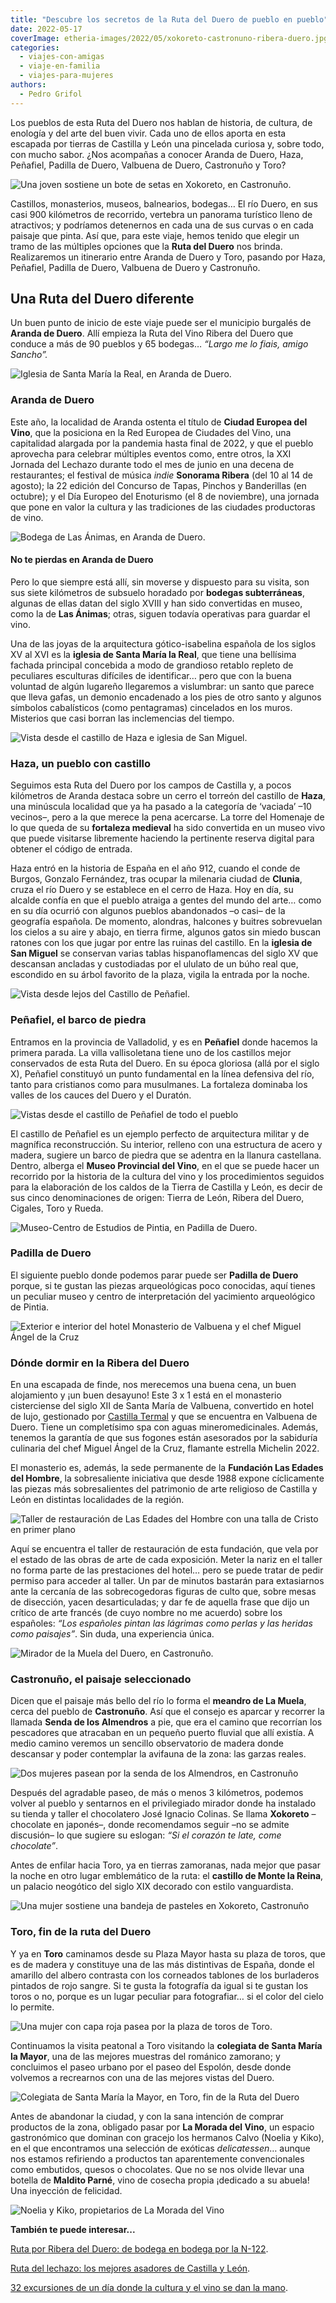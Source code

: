 ```yaml
---
title: "Descubre los secretos de la Ruta del Duero de pueblo en pueblo"
date: 2022-05-17
coverImage: etheria-images/2022/05/xokoreto-castronuno-ribera-duero.jpg
categories: 
  - viajes-con-amigas
  - viaje-en-familia
  - viajes-para-mujeres
authors: 
  - Pedro Grifol
---
```


Los pueblos de esta Ruta del Duero nos hablan de historia, de cultura, de enología y del 
arte del buen vivir. Cada uno de ellos aporta en esta escapada por tierras de Castilla y 
León una pincelada curiosa y, sobre todo, con mucho sabor. ¿Nos acompañas a conocer 
Aranda de Duero, Haza, Peñafiel, Padilla de Duero, Valbuena de Duero, Castronuño y Toro? 

![Una joven sostiene un bote de setas en Xokoreto, en Castronuño.](etheria-images/2022/05/xokoreto-castronuno-ribera-duero.jpg "Xokoreto, en Castronuño. © Pedro Grifol")

Castillos, monasterios, museos, balnearios, bodegas… El río Duero, en sus casi 900 
kilómetros de recorrido, vertebra un panorama turístico lleno de atractivos; y podríamos 
detenernos en cada una de sus curvas o en cada paisaje que pinta. Así que, para este 
viaje, hemos tenido que elegir un tramo de las múltiples opciones que la **Ruta del 
Duero** nos brinda. Realizaremos un itinerario entre Aranda de Duero y Toro, pasando por 
Haza, Peñafiel, Padilla de Duero, Valbuena de Duero y Castronuño. 

## Una Ruta del Duero diferente

Un buen punto de inicio de este viaje puede ser el municipio burgalés de **Aranda de 
Duero**. Allí empieza la Ruta del Vino Ribera del Duero que conduce a más de 90 pueblos 
y 65 bodegas… _“Largo me lo fiais, amigo Sancho”._ 

![Iglesia de Santa María la Real, en Aranda de Duero.](etheria-images/2022/05/Aranda-de-Duero-iglesia-de-Santa-Maria.jpg "Iglesia de Santa María la Real, en Aranda de Duero. © Pedro Grifol")

### Aranda de Duero

Este año, la localidad de Aranda ostenta el título de **Ciudad Europea del Vino**, que 
la posiciona en la Red Europea de Ciudades del Vino, una capitalidad alargada por la 
pandemia hasta final de 2022, y que el pueblo aprovecha para celebrar múltiples eventos 
como, entre otros, la XXI Jornada del Lechazo durante todo el mes de junio en una decena 
de restaurantes; el festival de música _indie_ **Sonorama Ribera** (del 10 al 14 de 
agosto); la 22 edición del Concurso de Tapas, Pinchos y Banderillas (en octubre); y el 
Día Europeo del Enoturismo (el 8 de noviembre), una jornada que pone en valor la cultura 
y las tradiciones de las ciudades productoras de vino. 

![Bodega de Las Ánimas, en Aranda de Duero.](etheria-images/2022/05/aranda-Bodega-animas.jpg "Bodega de Las Ánimas, en Aranda de Duero. © Pedro Grifol")

#### No te pierdas en Aranda de Duero

Pero lo que siempre está allí, sin moverse y dispuesto para su visita, son sus siete 
kilómetros de subsuelo horadado por **bodegas subterráneas**, algunas de ellas datan del 
siglo XVIII y han sido convertidas en museo, como la de **Las Ánimas**; otras, siguen 
todavía operativas para guardar el vino. 

Una de las joyas de la arquitectura gótico-isabelina española de los siglos XV al XVI es 
la **iglesia de Santa María la Real**, que tiene una bellísima fachada principal 
concebida a modo de grandioso retablo repleto de peculiares esculturas difíciles de 
identificar… pero que con la buena voluntad de algún lugareño llegaremos a vislumbrar: 
un santo que parece que lleva gafas, un demonio encadenado a los pies de otro santo y 
algunos símbolos cabalísticos (como pentagramas) cincelados en los muros. Misterios que 
casi borran las inclemencias del tiempo. 

![Vista desde el castillo de Haza e iglesia de San Miguel.](etheria-images/2022/05/Iglesia-de-San-Miguel-Haza.jpg "Vista desde el castillo de Haza e iglesia de San Miguel. © Pedro Grifol")

### Haza, un pueblo con castillo

Seguimos esta Ruta del Duero por los campos de Castilla y, a pocos kilómetros de Aranda 
destaca sobre un cerro el torreón del castillo de **Haza**, una minúscula localidad que 
ya ha pasado a la categoría de ‘vaciada’ –10 vecinos–, pero a la que merece la pena 
acercarse. La torre del Homenaje de lo que queda de su **fortaleza medieval** ha sido 
convertida en un museo vivo que puede visitarse libremente haciendo la pertinente 
reserva digital para obtener el código de entrada. 

Haza entró en la historia de España en el año 912, cuando el conde de Burgos, Gonzalo 
Fernández, tras ocupar la milenaria ciudad de **Clunia**, cruza el río Duero y se 
establece en el cerro de Haza. Hoy en día, su alcalde confía en que el pueblo atraiga a 
gentes del mundo del arte… como en su día ocurrió con algunos pueblos abandonados –o 
casi– de la geografía española. De momento, alondras, halcones y buitres sobrevuelan los 
cielos a su aire y abajo, en tierra firme, algunos gatos sin miedo buscan ratones con 
los que jugar por entre las ruinas del castillo. En la **iglesia de San Miguel** se 
conservan varias tablas hispanoflamencas del siglo XV que descansan ancladas y 
custodiadas por el ululato de un búho real que, escondido en su árbol favorito de la 
plaza, vigila la entrada por la noche. 

![Vista desde lejos del Castillo de Peñafiel.](etheria-images/2022/05/Castillo-de-Penafiel.jpg "Castillo de Peñafiel. © Pedro Grifol")

### Peñafiel, el barco de piedra

Entramos en la provincia de Valladolid, y es en **Peñafiel** donde hacemos la primera 
parada. La villa vallisoletana tiene uno de los castillos mejor conservados de esta Ruta 
del Duero. En su época gloriosa (allá por el siglo X), Peñafiel constituyó un punto 
fundamental en la línea defensiva del río, tanto para cristianos como para musulmanes. 
La fortaleza dominaba los valles de los cauces del Duero y el Duratón. 

![Vistas desde el castillo de Peñafiel de todo el pueblo](etheria-images/2022/05/vistas-castillo-de-Penafiel.jpg "Vistas desde el castillo de Peñafiel. © Pedro Grifol")

El castillo de Peñafiel es un ejemplo perfecto de arquitectura militar y de magnífica 
reconstrucción. Su interior, relleno con una estructura de acero y madera, sugiere un 
barco de piedra que se adentra en la llanura castellana. Dentro, alberga el **Museo 
Provincial del Vino**, en el que se puede hacer un recorrido por la historia de la 
cultura del vino y los procedimientos seguidos para la elaboración de los caldos de la 
Tierra de Castilla y León, es decir de sus cinco denominaciones de origen: Tierra de 
León, Ribera del Duero, Cigales, Toro y Rueda. 

![Museo-Centro de Estudios de Pintia, en Padilla de Duero.](etheria-images/2022/05/Padilla-de-Duero-Museo.jpg "Museo-Centro de Estudios de Pintia, en Padilla de Duero. © Pedro Grifol")

### Padilla de Duero

El siguiente pueblo donde podemos parar puede ser **Padilla de Duero** porque, si te 
gustan las piezas arqueológicas poco conocidas, aquí tienes un peculiar museo y centro 
de interpretación del yacimiento arqueológico de Pintia. 

![Exterior e interior del hotel Monasterio de Valbuena y el chef Miguel Ángel de la Cruz](etheria-images/2022/05/Hotel-Monasterio-Valbuena-de-Duero.jpg "Exterior e interior del hotel Monasterio de Valbuena © Pedro Grifol y el chef Miguel Ángel de la Cruz.")

### Dónde dormir en la Ribera del Duero

En una escapada de finde, nos merecemos una buena cena, un buen alojamiento y ¡un buen 
desayuno! Este 3 x 1 está en el monasterio cisterciense del siglo XII de Santa María de 
Valbuena, convertido en hotel de lujo, gestionado por [Castilla 
Termal](https://etheriamagazine.com/2021/10/29/castilla-termal-valbuena-escapada-de-relax-en-la-ribera-del-duero/) 
y que se encuentra en Valbuena de Duero. Tiene un completísimo spa con aguas 
mineromedicinales. Además, tenemos la garantía de que sus fogones están asesorados por 
la sabiduría culinaria del chef Miguel Ángel de la Cruz, flamante estrella Michelin 
2022. 

El monasterio es, además, la sede permanente de la **Fundación Las Edades del Hombre**, 
la sobresaliente iniciativa que desde 1988 expone cíclicamente las piezas más 
sobresalientes del patrimonio de arte religioso de Castilla y León en distintas 
localidades de la región. 

![Taller de restauración de Las Edades del Hombre con una talla de Cristo en primer plano](etheria-images/2022/05/Taller-Las-Edades-del-Hombre.jpg "Taller de restauración de Las Edades del Hombre.© Pedro Grifol")

Aquí se encuentra el taller de restauración de esta fundación, que vela por el estado de 
las obras de arte de cada exposición. Meter la nariz en el taller no forma parte de las 
prestaciones del hotel… pero se puede tratar de pedir permiso para acceder al taller. Un 
par de minutos bastarán para extasiarnos ante la cercanía de las sobrecogedoras figuras 
de culto que, sobre mesas de disección, yacen desarticuladas; y dar fe de aquella frase 
que dijo un crítico de arte francés (de cuyo nombre no me acuerdo) sobre los españoles: 
_“Los españoles pintan las lágrimas como perlas y las heridas como paisajes”_. Sin duda, 
una experiencia única. 

![Mirador de la Muela del Duero, en Castronuño.](etheria-images/2022/05/Mirador-de-la-Muela-del-Duero-Castronuno.jpg "Mirador de la Muela del Duero, en Castronuño. © Pedro Grifol")

### Castronuño, el paisaje seleccionado

Dicen que el paisaje más bello del río lo forma el **meandro de La Muela**, cerca del 
pueblo de **Castronuño**. Así que el consejo es aparcar y recorrer la llamada **Senda de 
los Almendros** a pie, que era el camino que recorrían los pescadores que atracaban en 
un pequeño puerto fluvial que allí existía. A medio camino veremos un sencillo 
observatorio de madera donde descansar y poder contemplar la avifauna de la zona: las 
garzas reales. 

![Dos mujeres pasean por la senda de los Almendros, en Castronuño](etheria-images/2022/05/Senda-de-los-almendros-Castronuno.jpg "Senda de los Almendros, en Castronuño. © Pedro Grifol")

Después del agradable paseo, de más o menos 3 kilómetros, podemos volver al pueblo y 
sentarnos en el privilegiado mirador donde ha instalado su tienda y taller el 
chocolatero José Ignacio Colinas. Se llama **Xokoreto** –chocolate en japonés–, donde 
recomendamos seguir –no se admite discusión– lo que sugiere su eslogan: _“Si el corazón 
te late, come chocolate”_. 

Antes de enfilar hacia Toro, ya en tierras zamoranas, nada mejor que pasar la noche en 
otro lugar emblemático de la ruta: el **castillo de Monte la Reina**, un palacio 
neogótico del siglo XIX decorado con estilo vanguardista. 

![Una mujer sostiene una bandeja de pasteles en Xokoreto, Castronuño](etheria-images/2022/05/Kokoreto-castronuno-ribera-duero.jpg "Xokoreto, en Castronuño. © Pedro Grifol")

### Toro, fin de la ruta del Duero

Y ya en **Toro** caminamos desde su Plaza Mayor hasta su plaza de toros, que es de 
madera y constituye una de las más distintivas de España, donde el amarillo del albero 
contrasta con los corneados tablones de los burladeros pintados de rojo sangre. Si te 
gusta la fotografía da igual si te gustan los toros o no, porque es un lugar peculiar 
para fotografiar… si el color del cielo lo permite. 

![Una mujer con capa roja pasea por la plaza de toros de Toro.](etheria-images/2022/05/Plaza-de-toros-de-Toro.jpg "Plaza de toros de la ciudad de Toro. © Pedro Grifol")

Continuamos la visita peatonal a Toro visitando la **colegiata de Santa María la 
Mayor**, una de las mejores muestras del románico zamorano; y concluimos el paseo urbano 
por el paseo del Espolón, desde donde volvemos a recrearnos con una de las mejores 
vistas del Duero. 

![Colegiata de Santa María la Mayor, en Toro, fin de la Ruta del Duero](etheria-images/2022/05/Toro-Colegiata-de-Santa-Maria-la-Mayor.jpg "Colegiata de Santa María la Mayor, en Toro. © Pedro Grifol")

Antes de abandonar la ciudad, y con la sana intención de comprar productos de la zona, 
obligado pasar por **La Morada del Vino**, un espacio gastronómico que dominan con 
gracejo los hermanos Calvo (Noelia y Kiko), en el que encontramos una selección de 
exóticas _delicatessen_… aunque nos estamos refiriendo a productos tan aparentemente 
convencionales como embutidos, quesos o chocolates. Que no se nos olvide llevar una 
botella de **Maldito Parné**, vino de cosecha propia ¡dedicado a su abuela! Una 
inyección de felicidad. 

![Noelia y Kiko, propietarios de La Morada del Vino](etheria-images/2022/05/Noelia-y-Kiko-La-Morada-del-Vino.jpg "Noelia y Kiko, propietarios de La Morada del Vino. © Pedro Grifol")

**También te puede interesar...** 

[Ruta por Ribera del Duero: de bodega en bodega por la 
N-122](https://etheriamagazine.com/2018/05/21/ruta-del-vino-ribera-del-duero-valladolid/). 

[Ruta del lechazo: los mejores asadores de Castilla y 
León](https://etheriamagazine.com/2019/04/25/viajar-con-amigas-ruta-del-lechazo-mejores-asadores-castilla-y-leon/). 

[32 excursiones de un día donde la cultura y el vino se dan la 
mano](https://etheriamagazine.com/2021/04/13/32-excursiones-de-un-dia-en-rutas-vino-espana/).
